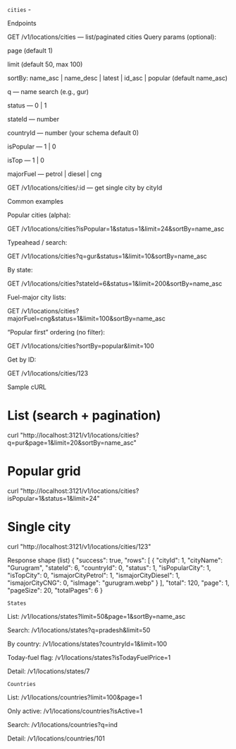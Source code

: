 
`cities` -

Endpoints

GET /v1/locations/cities — list/paginated cities
Query params (optional):

page (default 1)

limit (default 50, max 100)

sortBy: name_asc | name_desc | latest | id_asc | popular (default name_asc)

q — name search (e.g., gur)

status — 0 | 1

stateId — number

countryId — number (your schema default 0)

isPopular — 1 | 0

isTop — 1 | 0

majorFuel — petrol | diesel | cng

GET /v1/locations/cities/:id — get single city by cityId

Common examples

Popular cities (alpha):

GET /v1/locations/cities?isPopular=1&status=1&limit=24&sortBy=name_asc


Typeahead / search:

GET /v1/locations/cities?q=gur&status=1&limit=10&sortBy=name_asc


By state:

GET /v1/locations/cities?stateId=6&status=1&limit=200&sortBy=name_asc


Fuel-major city lists:

GET /v1/locations/cities?majorFuel=cng&status=1&limit=100&sortBy=name_asc


“Popular first” ordering (no filter):

GET /v1/locations/cities?sortBy=popular&limit=100


Get by ID:

GET /v1/locations/cities/123

Sample cURL
# List (search + pagination)
curl "http://localhost:3121/v1/locations/cities?q=pur&page=1&limit=20&sortBy=name_asc"

# Popular grid
curl "http://localhost:3121/v1/locations/cities?isPopular=1&status=1&limit=24"

# Single city
curl "http://localhost:3121/v1/locations/cities/123"

Response shape (list)
{
  "success": true,
  "rows": [
    {
      "cityId": 1,
      "cityName": "Gurugram",
      "stateId": 6,
      "countryId": 0,
      "status": 1,
      "isPopularCity": 1,
      "isTopCity": 0,
      "ismajorCityPetrol": 1,
      "ismajorCityDiesel": 1,
      "ismajorCityCNG": 0,
      "isImage": "gurugram.webp"
    }
  ],
  "total": 120,
  "page": 1,
  "pageSize": 20,
  "totalPages": 6
}



`States`

List:
/v1/locations/states?limit=50&page=1&sortBy=name_asc

Search:
/v1/locations/states?q=pradesh&limit=50

By country:
/v1/locations/states?countryId=1&limit=100

Today-fuel flag:
/v1/locations/states?isTodayFuelPrice=1

Detail:
/v1/locations/states/7


`Countries`

List:
/v1/locations/countries?limit=100&page=1

Only active:
/v1/locations/countries?isActive=1

Search:
/v1/locations/countries?q=ind

Detail:
/v1/locations/countries/101